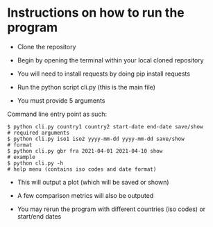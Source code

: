 # Instructions on how to run the program

- Clone the repository
- Begin by opening the terminal within your local cloned repository
- You will need to install requests by doing pip install requests

- Run the python script cli.py (this is the main file)
- You must provide 5 arguments

Command line entry point as such:

    $ python cli.py country1 country2 start-date end-date save/show       # required arguments
    $ python cli.py iso1 iso2 yyyy-mm-dd yyyy-mm-dd save/show             # format
    $ python cli.py gbr fra 2021-04-01 2021-04-10 show                    # example     
    $ python cli.py -h                                                    # help menu (contains iso codes and date format)
    

- This will output a plot (which will be saved or shown)
- A few comparison metrics will also be outputed

- You may rerun the program with different countries (iso codes) or start/end dates
